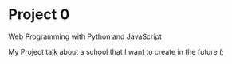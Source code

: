 # Project 0

Web Programming with Python and JavaScript

 My Project talk about a school that I want to create in the future (;
